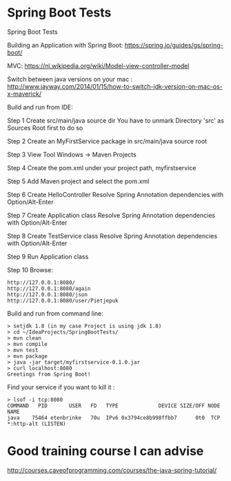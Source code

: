 # Spring Boot Tests
Spring Boot Tests

Building an Application with Spring Boot: https://spring.io/guides/gs/spring-boot/

MVC: https://nl.wikipedia.org/wiki/Model-view-controller-model

Switch between java versions on your mac : http://www.jayway.com/2014/01/15/how-to-switch-jdk-version-on-mac-os-x-maverick/

Build and run from IDE:

Step 1
Create src/main/java source dir
You have to unmark Directory 'src' as Sources Root first to do so

Step 2
Create an MyFirstService package in src/main/java source root

Step 3
View Tool Windows -> Maven Projects

Step 4
Create the pom.xml under your project path, <artifactId>myfirstservice</artifactId>

Step 5
Add Maven project and select the pom.xml

Step 6
Create HelloController
Resolve Spring Annotation dependencies with Option/Alt-Enter

Step 7
Create Application class
Resolve Spring Annotation dependencies with Option/Alt-Enter

Step 8
Create TestService class
Resolve Spring Annotation dependencies with Option/Alt-Enter

Step 9
Run Application class

Step 10
Browse:
```
http://127.0.0.1:8080/
http://127.0.0.1:8080/again
http://127.0.0.1:8080/json
http://127.0.0.1:8080/user/Pietjepuk
```

Build and run from command line:

```
> setjdk 1.8 (in my case Project is using jdk 1.8)
> cd ~/IdeaProjects/SpringBootTests/
> mvn clean
> mvn compile
> mvn test
> mvn package
> java -jar target/myfirstservice-0.1.0.jar
> curl localhost:8080
Greetings from Spring Boot!
```

Find your service if you want to kill it :
```
> lsof -i tcp:8080
COMMAND   PID       USER   FD   TYPE             DEVICE SIZE/OFF NODE NAME
java    75464 etenbrinke   70u  IPv6 0x3794ce8b998ffbb7      0t0  TCP *:http-alt (LISTEN)
```

# Good training course I can advise

http://courses.caveofprogramming.com/courses/the-java-spring-tutorial/
